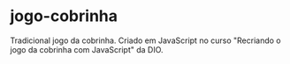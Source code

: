 # jogo-cobrinha
Tradicional jogo da cobrinha. Criado em JavaScript no curso "Recriando o jogo da cobrinha com JavaScript" da DIO.
